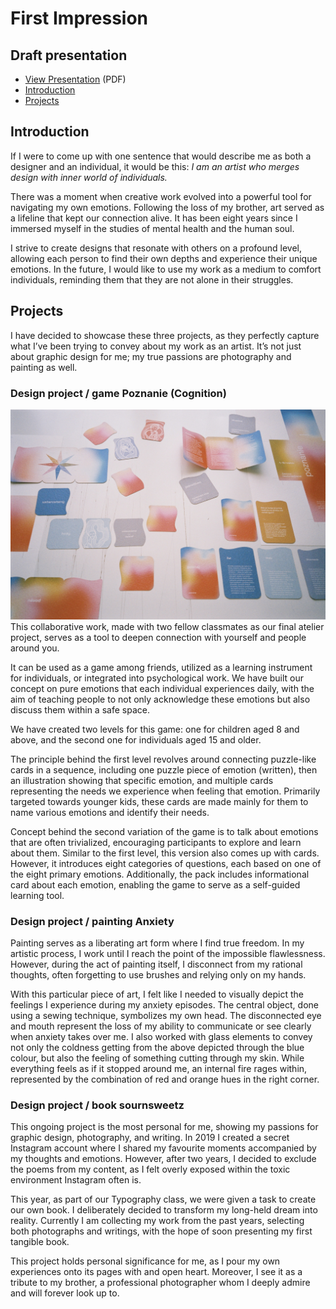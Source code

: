 # First Impression

## Draft presentation

- [View Presentation](img/buzkova-draft-presentation.pdf) (PDF)
- [Introduction](#introduction)
- [Projects](#projects)

## Introduction

If I were to come up with one sentence that would describe me as both a designer and an individual, it would be this: *I am an artist who merges design with inner world of individuals.*

There was a moment when creative work evolved into a powerful tool for navigating my own emotions. Following the loss of my brother, art served as a lifeline that kept our connection alive.
It has been eight years since I immersed myself in the studies of mental health and the human soul. 

I strive to create designs that resonate with others on a profound level, allowing each person to find their own depths and experience their unique emotions. 
In the future, I would like to use my work as a medium to comfort individuals, reminding them that they are not alone in their struggles.  

## Projects

I have decided to showcase these three projects, as they perfectly capture what I’ve been trying to convey about my work as an artist. It’s not just about graphic design for me; my true passions are photography and painting as well. 

### Design project / game Poznanie (Cognition)
![game](img/showcase-of-card-game.jpg)
This collaborative work, made with two fellow classmates as our final atelier project, serves as a tool to deepen connection with yourself and people around you.

It can be used as a game among friends, utilized as a learning instrument for individuals, or integrated into psychological work. We have built our concept on pure emotions that each individual experiences daily, with the aim of teaching people to not only acknowledge these emotions but also discuss them within a safe space. 

We have created two levels for this game: one for children aged 8 and above, and the second one for individuals aged 15 and older.

The principle behind the first level revolves around connecting puzzle-like cards in a sequence, including one puzzle piece of emotion (written), then an illustration showing that specific emotion, and multiple cards representing the needs we experience when feeling that emotion. Primarily targeted towards younger kids, these cards are made mainly for them to name various emotions and identify their needs.

Concept behind the second variation of the game is to talk about emotions that are often trivialized, encouraging participants to explore and learn about them. Similar to the first level, this version also comes up with cards. However, it introduces eight categories of questions, each based on one of the eight primary emotions. Additionally, the pack includes informational card about each emotion, enabling the game to serve as a self-guided learning tool.

### Design project / painting Anxiety

Painting serves as a liberating art form where I find true freedom. In my artistic process, I work until I reach the point of the impossible flawlessness. However, during the act of painting itself, I disconnect from my rational thoughts, often forgetting to use brushes and relying only on my hands. 

With this particular piece of art, I felt like I needed to visually depict the feelings I experience during my anxiety episodes. The central object, done using a sewing technique, symbolizes my own head. The disconnected eye and mouth represent the loss of my ability to communicate or see clearly when anxiety takes over me. I also worked with glass elements to convey not only the coldness getting from the above depicted through the blue colour, but also the feeling of something cutting through my skin. While everything feels as if it stopped around me, an internal fire rages within, represented by the combination of red and orange hues in the right corner. 

### Design project / book sournsweetz

This ongoing project is the most personal for me, showing my passions for graphic design, photography, and writing. In 2019 I created a secret Instagram account where I shared my favourite moments accompanied by my thoughts and emotions. However, after two years, I decided to exclude the poems from my content, as I felt overly exposed within the toxic environment Instagram often is.

This year, as part of our Typography class, we were given a task to create our own book. I deliberately decided to transform my long-held dream into reality.
Currently I am collecting my work from the past years, selecting both photographs and writings, with the hope of soon presenting my first tangible book. 

This project holds personal significance for me, as I pour my own experiences onto its pages with and open heart. Moreover, I see it as a tribute to my brother, a professional photographer whom I deeply admire and will forever look up to.

